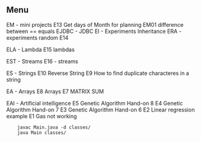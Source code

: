 ## Menu ##   

EM - mini projects
    E13 Get days of Month for planning
    EM01 difference between  == equals
EJDBC - JDBC
EI - Experiments Inheritance
ERA - experiments random
    E14

ELA - Lambda
    E15 lambdas

EST - Streams
    E16 - streams

ES - Strings
    E10 Reverse String 
    E9 How to find duplicate characteres in a string


EA - Arrays
    E8 Arrays 
    E7 MATRIX SUM  

EAI -  Artificial intelligence
    E5 Genetic Algorithm Hand-on 8 
    E4 Genetic Algorithm Hand-on 7 
    E3 Genetic Algorithm Hand-on 6 
    E2 Linear regression example
    E1 Gas not working   

```
    javac Main.java -d classes/
    java Main classes/
```
